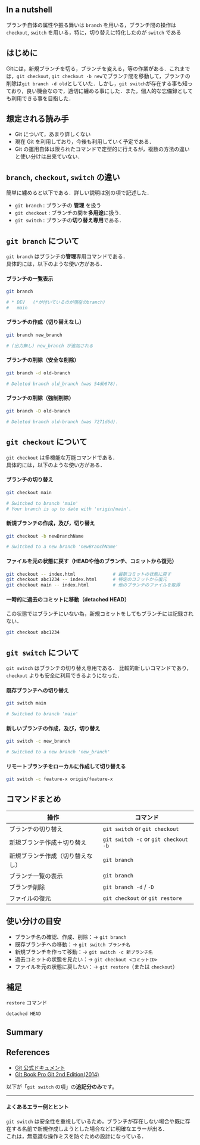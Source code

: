 

## In a nutshell
ブランチ自体の属性や振る舞いは `branch` を用いる，ブランチ間の操作は `checkout`, `switch` を用いる，特に，切り替えに特化したのが `switch` である


## はじめに
Gitには，新規ブランチを切る，ブランチを変える，等の作業がある．これまでは，`git checkout`, `git checkout -b new`でブランチ間を移動して，ブランチの削除は`git branch -d old`としていた．しかし，`git switch`が存在する事も知っており，良い機会なので，適切に纏める事にした．また，個人的な忘備録としても利用できる事を目指した．




## 想定される読み手
 - Git について，あまり詳しくない
 - 現在 Git を利用しており，今後も利用していく予定である．
 - Git の運用自体は限られたコマンドで定型的に行えるが，複数の方法の違いと使い分けは出来ていない．




## `branch`, `checkout`, `switch` の違い

簡単に纏めると以下である．詳しい説明は別の項で記述した．
 - `git branch` : ブランチの **管理** を扱う 
 - `git checkout` : ブランチの間を**多用途**に扱う． 
 - `git switch` : ブランチの**切り替え専用**である． 



## `git branch` について

`git branch` はブランチの**管理**専用コマンドである．  
具体的には，以下のような使い方がある．

#### ブランチの一覧表示
```bash
git branch

# * DEV   (*が付いているのが現在のbranch)
#   main
```

#### ブランチの作成（切り替えなし）
```bash
git branch new_branch

# (出力無し) new_branch が追加される
```

#### ブランチの削除（安全な削除）
```bash
git branch -d old-branch

# Deleted branch old_branch (was 54db678).
```

#### ブランチの削除（強制削除）
```bash
git branch -D old-branch

# Deleted branch old-branch (was 7271d6d).
```







## `git checkout` について

`git checkout` は多機能な万能コマンドである．  
具体的には，以下のような使い方がある．

#### ブランチの切り替え
```bash
git checkout main

# Switched to branch 'main'
# Your branch is up to date with 'origin/main'.
```

#### 新規ブランチの作成，及び，切り替え
```bash
git checkout -b newBranchName

# Switched to a new branch 'newBranchName'
```

#### ファイルを元の状態に戻す（HEADや他のブランチ、コミットから復元）
```bash
git checkout -- index.html              # 最新コミットの状態に戻す
git checkout abc1234 -- index.html      # 特定のコミットから復元
git checkout main -- index.html         # 他のブランチのファイルを取得
```

#### 一時的に過去のコミットに移動（detached HEAD）
この状態ではブランチにいない為，新規コミットをしてもブランチには記録されない．

```bash
git checkout abc1234
```




## `git switch` について

`git switch` はブランチの切り替え専用である．
比較的新しいコマンドであり，`checkout` よりも安全に利用できるようになった．




#### 既存ブランチへの切り替え
```bash
git switch main

# Switched to branch 'main'
```

#### 新しいブランチの作成，及び，切り替え
```bash
git switch -c new_branch

# Switched to a new branch 'new_branch'
```

#### リモートブランチをローカルに作成して切り替える
```bash
git switch -c feature-x origin/feature-x
```




## コマンドまとめ

| 操作 | コマンド |
|------|----------|
| ブランチの切り替え | `git switch` or `git checkout` |
| 新規ブランチ作成＋切り替え | `git switch -c` or `git checkout -b` |
| 新規ブランチ作成（切り替えなし） | `git branch` |
| ブランチ一覧の表示 | `git branch` |
| ブランチ削除 | `git branch -d` / `-D` |
| ファイルの復元 | `git checkout` or `git restore` |


## 使い分けの目安

- ブランチ名の確認、作成、削除：→ `git branch`
- 既存ブランチへの移動：→ `git switch ブランチ名`
- 新規ブランチを作って移動：→ `git switch -c 新ブランチ名`
- 過去コミットの状態を見たい：→ `git checkout <コミットID>`
- ファイルを元の状態に戻したい：→ `git restore`（または `checkout`）






## 補足

`restore` コマンド

`detached HEAD` 




## Summary



## References

 - [Git 公式ドキュメント](https://git-scm.com/doc)
 - [GIt Book  Pro Git 2nd Edition(2014)](https://git-scm.com/book/ja/v2)






以下が「`git switch` の項」の**追記分のみ**です。

---



#### よくあるエラー例とヒント
`git switch` は安全性を重視しているため，ブランチが存在しない場合や既に存在する名前で新規作成しようとした場合などに明確なエラーが出る．  
これは，無意識な操作ミスを防ぐための設計になっている．


